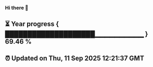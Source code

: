 ### Hi there 👋
⏳ Year progress { ████████████████████▁▁▁▁▁▁▁▁▁▁ } 69.46 %
---
⏰ Updated on Thu, 11 Sep 2025 12:21:37 GMT
---
